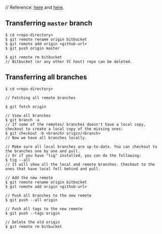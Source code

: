 // Reference: [here](https://gist.github.com/mandiwise/5954bbb2e95c011885ff) and [here](https://gist.github.com/niksumeiko/8972566).
## Transferring `master` branch

```
$ cd <repo-directory>
$ git remote rename origin bitbucket
$ git remote add origin <github-url>
$ git push origin master

$ git remote rm bitbucket
// Bitbucket (or any other VC host) repo can be deleted.
```

## Transferring all branches

```
$ cd <repo-directory>

// Fetching all remote branches

$ git fetch origin

// View all branches
$ git branch -a
// If some of the remotes/ branches doesn't have a local copy, checkout to create a local copy of the missing ones:
$ git checkout -b <branch> origin/<branch>
// Now we have all branches locally.

// Make sure all local branches are up-to-date. You can checkout to the branches one by one and pull.
// Or if you have "tig" installed, you can do the following:
$ tig --all
// It will show all the local and remote branches. Checkout to the ones that have local fell behind and pull.

// Add the new remote
$ git remote rename origin bitbucket
$ git remote add origin <github-url>

// Push all branches to the new remote
$ git push --all origin

// Push all tags to the new remote
$ git push --tags origin

// Delete the old origin
$ git remote rm bitbucket
```